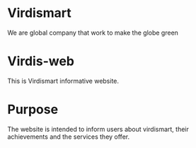 # Virdismart
We are global company that work to make the globe green
# Virdis-web
This is Virdismart informative website.
# Purpose
The website is intended to inform users about virdismart,
their achievements and the services they offer.